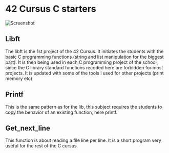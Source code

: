 # 42 Cursus C starters

![Screenshot](img/screen_lib.png)

## Libft

The libft is the 1st project of the 42 Cursus. It initiates the students with the basic C programming functions (string and list manipulation for the biggest part).
It is then being used in each C programming project of the school, since the C library standard functions recoded here are forbidden for most projects. It is updated with some of the tools i used for other projects (print memory etc)

## Printf

This is the same pattern as for the lib, this subject requires the students to copy the behavior of an existing function, here printf.

## Get_next_line

This function is about reading a file line per line. It is a short program very useful for the rest of the C cursus. 

